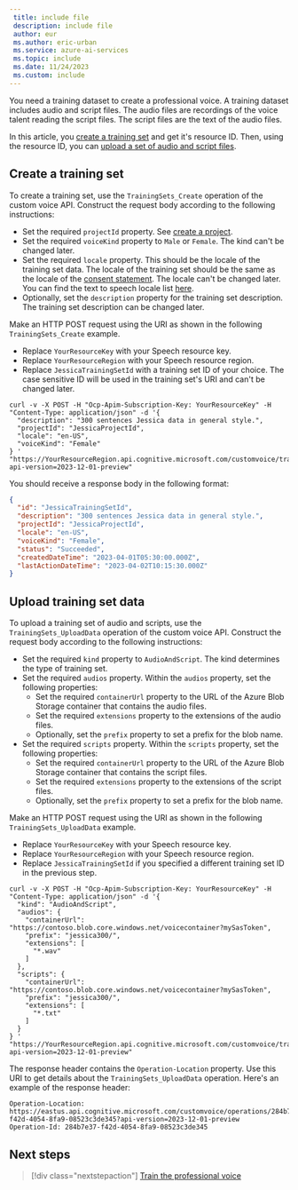 ```yaml
---
 title: include file
 description: include file
 author: eur
 ms.author: eric-urban
 ms.service: azure-ai-services
 ms.topic: include
 ms.date: 11/24/2023
 ms.custom: include
---
```


You need a training dataset to create a professional voice. A training dataset includes audio and script files. The audio files are recordings of the voice talent reading the script files. The script files are the text of the audio files. 

In this article, you [create a training set](#create-a-training-set) and get it's resource ID. Then, using the resource ID, you can [upload a set of audio and script files](#upload-training-set-data).

## Create a training set

To create a training set, use the `TrainingSets_Create` operation of the custom voice API. Construct the request body according to the following instructions:

- Set the required `projectId` property. See [create a project](../../../../professional-voice-create-project.md).
- Set the required `voiceKind` property to `Male` or `Female`. The kind can't be changed later. 
- Set the required `locale` property. This should be the locale of the training set data. The locale of the training set should be the same as the locale of the [consent statement](../../../../professional-voice-create-consent.md). The locale can't be changed later. You can find the text to speech locale list [here](/azure/ai-services/speech-service/language-support?tabs=tts).
- Optionally, set the `description` property for the training set description. The training set description can be changed later.

Make an HTTP POST request using the URI as shown in the following `TrainingSets_Create` example. 
- Replace `YourResourceKey` with your Speech resource key.
- Replace `YourResourceRegion` with your Speech resource region.
- Replace `JessicaTrainingSetId` with a training set ID of your choice. The case sensitive ID will be used in the training set's URI and can't be changed later. 

```azurecli-interactive
curl -v -X POST -H "Ocp-Apim-Subscription-Key: YourResourceKey" -H "Content-Type: application/json" -d '{
  "description": "300 sentences Jessica data in general style.",
  "projectId": "JessicaProjectId",
  "locale": "en-US",
  "voiceKind": "Female"
} '  "https://YourResourceRegion.api.cognitive.microsoft.com/customvoice/trainingsets/JessicaTrainingSetId?api-version=2023-12-01-preview"
```

You should receive a response body in the following format:

```json
{
  "id": "JessicaTrainingSetId",
  "description": "300 sentences Jessica data in general style.",
  "projectId": "JessicaProjectId",
  "locale": "en-US",
  "voiceKind": "Female",
  "status": "Succeeded",
  "createdDateTime": "2023-04-01T05:30:00.000Z",
  "lastActionDateTime": "2023-04-02T10:15:30.000Z"
}
```

## Upload training set data

To upload a training set of audio and scripts, use the `TrainingSets_UploadData` operation of the custom voice API. Construct the request body according to the following instructions:

- Set the required `kind` property to `AudioAndScript`. The kind determines the type of training set. 
- Set the required `audios` property. Within the `audios` property, set the following properties:
  - Set the required `containerUrl` property to the URL of the Azure Blob Storage container that contains the audio files.
  - Set the required `extensions` property to the extensions of the audio files. 
  - Optionally, set the `prefix` property to set a prefix for the blob name. 
- Set the required `scripts` property. Within the `scripts` property, set the following properties:
  - Set the required `containerUrl` property to the URL of the Azure Blob Storage container that contains the script files.
  - Set the required `extensions` property to the extensions of the script files.
  - Optionally, set the `prefix` property to set a prefix for the blob name.

Make an HTTP POST request using the URI as shown in the following `TrainingSets_UploadData` example. 
- Replace `YourResourceKey` with your Speech resource key.
- Replace `YourResourceRegion` with your Speech resource region.
- Replace `JessicaTrainingSetId` if you specified a different training set ID in the previous step.

```azurecli-interactive
curl -v -X POST -H "Ocp-Apim-Subscription-Key: YourResourceKey" -H "Content-Type: application/json" -d '{
  "kind": "AudioAndScript",
  "audios": {
    "containerUrl": "https://contoso.blob.core.windows.net/voicecontainer?mySasToken",
    "prefix": "jessica300/",
    "extensions": [
      "*.wav"
    ]
  },
  "scripts": {
    "containerUrl": "https://contoso.blob.core.windows.net/voicecontainer?mySasToken",
    "prefix": "jessica300/",
    "extensions": [
      "*.txt"
    ]
  }
} '  "https://YourResourceRegion.api.cognitive.microsoft.com/customvoice/trainingsets/JessicaTrainingSetId:upload?api-version=2023-12-01-preview"
```

The response header contains the `Operation-Location` property. Use this URI to get details about the `TrainingSets_UploadData` operation. Here's an example of the response header:

```HTTP 201
Operation-Location: https://eastus.api.cognitive.microsoft.com/customvoice/operations/284b7e37-f42d-4054-8fa9-08523c3de345?api-version=2023-12-01-preview
Operation-Id: 284b7e37-f42d-4054-8fa9-08523c3de345
```

## Next steps

> [!div class="nextstepaction"]
> [Train the professional voice](../../../../professional-voice-train-voice.md)

